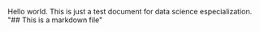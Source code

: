 Hello world. This is just a test document for data science especialization.
"## This is a markdown file" 
